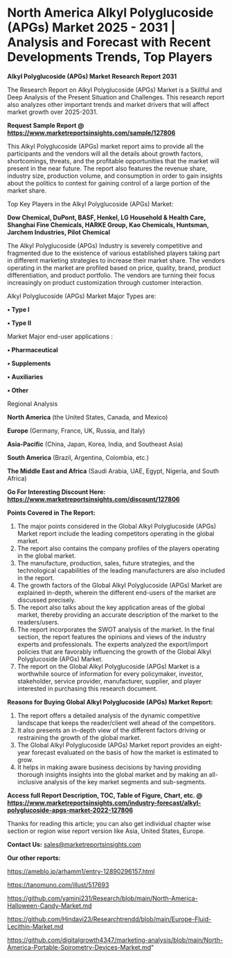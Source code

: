 # North America Alkyl Polyglucoside (APGs) Market 2025 - 2031 | Analysis and Forecast with Recent Developments Trends, Top Players

<strong>Alkyl Polyglucoside (APGs) Market Research Report 2031</strong>

The Research Report on Alkyl Polyglucoside (APGs) Market is a Skillful and Deep Analysis of the Present Situation and Challenges. This research report also analyzes other important trends and market drivers that will affect market growth over 2025-2031.

<strong>Request Sample Report @ <a href=https://www.marketreportsinsights.com/sample/127806>https://www.marketreportsinsights.com/sample/127806</a></strong>

This Alkyl Polyglucoside (APGs) market report aims to provide all the participants and the vendors will all the details about growth factors, shortcomings, threats, and the profitable opportunities that the market will present in the near future. The report also features the revenue share, industry size, production volume, and consumption in order to gain insights about the politics to contest for gaining control of a large portion of the market share.

Top Key Players in the Alkyl Polyglucoside (APGs) Market:

<strong>Dow Chemical, DuPont, BASF, Henkel, LG Household & Health Care, Shanghai Fine Chemicals, HARKE Group, Kao Chemicals, Huntsman, Jarchem Industries, Pilot Chemical</strong>

The Alkyl Polyglucoside (APGs) Industry is severely competitive and fragmented due to the existence of various established players taking part in different marketing strategies to increase their market share. The vendors operating in the market are profiled based on price, quality, brand, product differentiation, and product portfolio. The vendors are turning their focus increasingly on product customization through customer interaction.

Alkyl Polyglucoside (APGs) Market Major Types are:

<strong>• Type I

• Type II</strong>

Market Major end-user applications :

<strong>• Pharmaceutical

• Supplements

• Auxiliaries

• Other</strong>

Regional Analysis

</u><strong><b>North America</b></strong> (the United States, Canada, and Mexico)

<strong><b>Europe </b></strong>(Germany, France, UK, Russia, and Italy)

<strong><b>Asia-Pacific</b></strong> (China, Japan, Korea, India, and Southeast Asia)

<strong><b>South America</b></strong> (Brazil, Argentina, Colombia, etc.)

<strong><b>The Middle East and Africa</b></strong> (Saudi Arabia, UAE, Egypt, Nigeria, and South Africa)

<strong>Go For Interesting Discount Here: <a href=https://www.marketreportsinsights.com/discount/127806>https://www.marketreportsinsights.com/discount/127806</a></strong>

<strong>Points Covered in The Report:</strong>
<ol>
  <li>The major points considered in the Global Alkyl Polyglucoside (APGs) Market report include the leading competitors operating in the global market.</li>
  <li>The report also contains the company profiles of the players operating in the global market.</li>
  <li>The manufacture, production, sales, future strategies, and the technological capabilities of the leading manufacturers are also included in the report.</li>
  <li>The growth factors of the Global Alkyl Polyglucoside (APGs) Market are explained in-depth, wherein the different end-users of the market are discussed precisely.</li>
  <li>The report also talks about the key application areas of the global market, thereby providing an accurate description of the market to the readers/users.</li>
  <li>The report incorporates the SWOT analysis of the market. In the final section, the report features the opinions and views of the industry experts and professionals. The experts analyzed the export/import policies that are favorably influencing the growth of the Global Alkyl Polyglucoside (APGs) Market.</li>
  <li>The report on the Global Alkyl Polyglucoside (APGs) Market is a worthwhile source of information for every policymaker, investor, stakeholder, service provider, manufacturer, supplier, and player interested in purchasing this research document.</li>
</ol>
<strong>Reasons for Buying Global Alkyl Polyglucoside (APGs) Market Report:</strong>

<ol>
  <li>The report offers a detailed analysis of the dynamic competitive landscape that keeps the reader/client well ahead of the competitors.</li>
  <li>It also presents an in-depth view of the different factors driving or restraining the growth of the global market.</li>
  <li>The Global Alkyl Polyglucoside (APGs) Market report provides an eight-year forecast evaluated on the basis of how the market is estimated to grow.</li>
  <li>It helps in making aware business decisions by having providing thorough insights insights into the global market and by making an all-inclusive analysis of the key market segments and sub-segments.</li>
</ol>
<strong>Access full Report Description, TOC, Table of Figure, Chart, etc. @ <a href=https://www.marketreportsinsights.com/industry-forecast/alkyl-polyglucoside-apgs-market-2022-127806>https://www.marketreportsinsights.com/industry-forecast/alkyl-polyglucoside-apgs-market-2022-127806</a></strong>


Thanks for reading this article; you can also get individual chapter wise section or region wise report version like Asia, United States, Europe.

<strong>Contact Us:</strong>
sales@marketreportsinsights.com

<strong>Our other reports:</strong>

<a href=https://ameblo.jp/arhamm1/entry-12890296157.html>https://ameblo.jp/arhamm1/entry-12890296157.html</a>

<a href=https://tanomuno.com/illust/517693>https://tanomuno.com/illust/517693</a>

<a href=https://github.com/yamini231/Research/blob/main/North-America-Halloween-Candy-Market.md>https://github.com/yamini231/Research/blob/main/North-America-Halloween-Candy-Market.md</a>

<a href=https://github.com/Hindavi23/Researchtrendd/blob/main/Europe-Fluid-Lecithin-Market.md>https://github.com/Hindavi23/Researchtrendd/blob/main/Europe-Fluid-Lecithin-Market.md</a>

<a href=https://github.com/digitalgrowth4347/marketing-analysis/blob/main/North-America-Portable-Spirometry-Devices-Market.md>https://github.com/digitalgrowth4347/marketing-analysis/blob/main/North-America-Portable-Spirometry-Devices-Market.md</a>"
